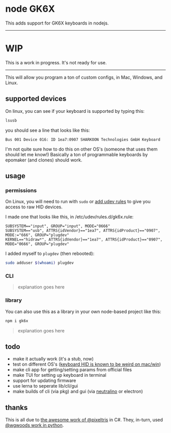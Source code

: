 # node GK6X

This adds support for GK6X keyboards in nodejs.

--- 

# WIP

This is a work in progress. It's not ready for use.

---

This will allow you program a ton of custom configs, in Mac, Windows, and Linux.

## supported devices

On linux, you can see if your keyboard is supported by typing this:

```sh
lsusb
```

you should see a line that looks like this:

```
Bus 001 Device 016: ID 1ea7:0907 SHARKOON Technologies GmbH Keyboard
```

I'm not quite sure how to do this on other OS's (someone that uses them should let me know!) Basically a ton of programmable keyboards by epomaker (and clones) should work.

## usage

### permissions

On Linux, you will need to run with `sudo` or [add udev rules](https://github.com/node-hid/node-hid#udev-device-permissions) to give you access to raw HID devices.

I made one that looks like this, in /etc/udev/rules.d/gk6x.rule:

```
SUBSYSTEM=="input", GROUP="input", MODE="0666"
SUBSYSTEM=="usb", ATTRS{idVendor}=="1ea7", ATTRS{idProduct}=="0907", MODE:="666", GROUP="plugdev"
KERNEL=="hidraw*", ATTRS{idVendor}=="1ea7", ATTRS{idProduct}=="0907", MODE="0666", GROUP="plugdev"
```

I added myself to `plugdev` (then rebooted):

```sh
sudo adduser $(whoami) plugdev
```

### CLI

> explanation goes here

### library

You can also use this as a library in your own node-based project like this:

```sh
npm i gk6x
```

> explanation goes here

## todo

- make it actually work (it's a stub, now)
- test on different OS's ([keyboard HID is known to be weird on mac/win](https://github.com/node-hid/node-hid#devices-node-hid-cannot-read))
- make cli app for getting/setting params from official files
- make TUI for setting up keyboard in terminal
- support for updating firmware
- use lerna to seperate lib/cli/gui
- make builds of cli (via pkg) and gui (via [neutralino](https://neutralino.js.org/) or electron)

## thanks

This is all due to [the awesome work of @pixeltris](https://github.com/pixeltris/GK6X) in C#. They, in-turn, used [@wgwoods work in python](https://github.com/wgwoods/gk64-python).